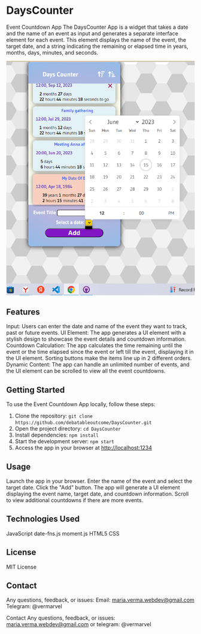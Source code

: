 # DaysCounter

Event Countdown App
The DaysCounter App is a widget that takes a date and the name of an event as input and generates a separate interface element for each event. This element displays the name of the event, the target date, and a string indicating the remaining or elapsed time in years, months, days, minutes, and seconds.

![Date picker](./Readme-img/DaysCounter.png)

## Features

Input: Users can enter the date and name of the event they want to track, past or future events.
UI Element: The app generates a UI element with a stylish design to showcase the event details and countdown information.
Countdown Calculation: The app calculates the time remaining until the event or the time elapsed since the event or left till the event, displaying it in the UI element.
Sorting buttons make the items line up in 2 different orders.
Dynamic Content: The app can handle an unlimited number of events, and the UI element can be scrolled to view all the event countdowns.

## Getting Started

To use the Event Countdown App locally, follow these steps:

1. Clone the repository: `git clone https://github.com/debatableoutcome/DaysCounter.git`
2. Open the project directory: `cd DaysCounter`
3. Install dependencies: `npm install`
4. Start the development server: `npm start`
5. Access the app in your browser at [http://localhost:1234](http://localhost:1234)

## Usage

Launch the app in your browser.
Enter the name of the event and select the target date.
Click the "Add" button.
The app will generate a UI element displaying the event name, target date, and countdown information.
Scroll to view additional countdowns if there are more events.

## Technologies Used

JavaScript
date-fns.js
moment.js
HTML5
CSS

## License

MIT License

## Contact

Any questions, feedback, or issues:
Email: maria.verma.webdev@gmail.com
Telegram: @vermarvel

Contact
Any questions, feedback, or issues:
maria.verma.webdev@gmail.com or telegram: @vermarvel
